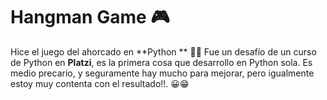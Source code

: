 # Hangman Game 🎮

Hice el juego del ahorcado en **Python ** 👨‍💻
Fue un desafío de un curso de Python en **Platzi**, es la primera cosa que desarrollo en Python sola. Es medio precario, y seguramente hay mucho para mejorar, pero igualmente estoy muy contenta con el resultado!!. 😀😁
